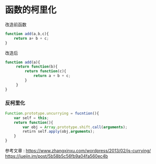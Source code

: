 #   函数的柯里化
改造前函数
```js
function add(a,b,c){
    return a+ b + c;
}
```
改造后
```js
function add(a){
     return function(b){
         return function(c){
             return a + b + c;
         }
     }
}
```
### 反柯里化
```js
Function.prototype.uncurrying = fucntion(){
    var self = this;
    return function(){
        var obj = Array.prototype.shift.call(arguments);
        retirn self.apply(obj,arguments);
    }
}

```
参考文章 : 
https://www.zhangxinxu.com/wordpress/2013/02/js-currying/
https://juejin.im/post/5b58b5c56fb9a04fa560ec4b